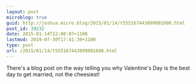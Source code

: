 ```yaml
---
layout: post
microblog: true
guid: http://joshua.micro.blog/2015/01/14/t555167443899801600.html
post_id: 39232
date: 2015-01-14T12:00:07+1100
lastmod: 2019-07-30T17:41:39+1100
type: post
url: /2015/01/14/t555167443899801600.html
---
```

There's a blog post on the way telling you why Valentine's Day is the best day to get married, not the cheesiest!
